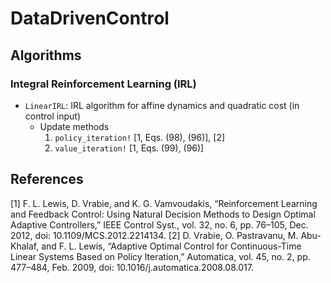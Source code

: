 # DataDrivenControl

## Algorithms
### Integral Reinforcement Learning (IRL)
- `LinearIRL`: IRL algorithm for affine dynamics and quadratic cost (in control input)
    - Update methods
        1. `policy_iteration!` [1, Eqs. (98), (96)], [2]
        2. `value_iteration!` [1, Eqs. (99), (96)]


## References
[1] F. L. Lewis, D. Vrabie, and K. G. Vamvoudakis, “Reinforcement Learning and Feedback Control: Using Natural Decision Methods to Design Optimal Adaptive Controllers,” IEEE Control Syst., vol. 32, no. 6, pp. 76–105, Dec. 2012, doi: 10.1109/MCS.2012.2214134.
[2] D. Vrabie, O. Pastravanu, M. Abu-Khalaf, and F. L. Lewis, “Adaptive Optimal Control for Continuous-Time Linear Systems Based on Policy Iteration,” Automatica, vol. 45, no. 2, pp. 477–484, Feb. 2009, doi: 10.1016/j.automatica.2008.08.017.

